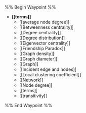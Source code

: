 %% Begin Waypoint %%
- **[[terms]]**
	- [[average node degree]]
	- [[Betweenness centrality]]
	- [[Degree centrality]]
	- [[Degree distribution]]
	- [[Eigenvector centrality]]
	- [[Friendship Paradox]]
	- [[Graph density]]
	- [[Graph diameter]]
	- [[Graph]]
	- [[Incident edge and nodes]]
	- [[Local clustering coefficient]]
	- [[Network]]
	- [[Node degree]]
	- [[terms]]
	- [[transitivity]]

%% End Waypoint %%